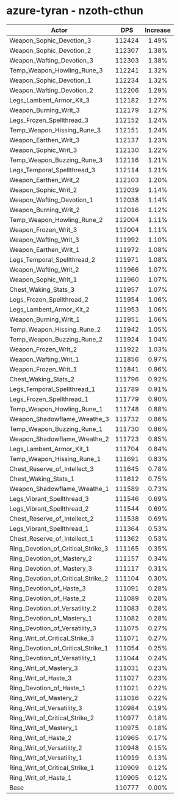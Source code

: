 # azure-tyran - nzoth-cthun
| Actor | DPS | Increase |
|---|:---:|:---:|
|Weapon_Sophic_Devotion_3|112424|1.49%|
|Weapon_Sophic_Devotion_2|112307|1.38%|
|Weapon_Wafting_Devotion_3|112303|1.38%|
|Temp_Weapon_Howling_Rune_3|112241|1.32%|
|Weapon_Sophic_Devotion_1|112234|1.32%|
|Weapon_Wafting_Devotion_2|112206|1.29%|
|Legs_Lambent_Armor_Kit_3|112182|1.27%|
|Weapon_Burning_Writ_3|112179|1.27%|
|Legs_Frozen_Spellthread_3|112152|1.24%|
|Temp_Weapon_Hissing_Rune_3|112151|1.24%|
|Weapon_Earthen_Writ_3|112137|1.23%|
|Weapon_Sophic_Writ_3|112130|1.22%|
|Temp_Weapon_Buzzing_Rune_3|112116|1.21%|
|Legs_Temporal_Spellthread_3|112114|1.21%|
|Weapon_Earthen_Writ_2|112103|1.20%|
|Weapon_Sophic_Writ_2|112039|1.14%|
|Weapon_Wafting_Devotion_1|112038|1.14%|
|Weapon_Burning_Writ_2|112016|1.12%|
|Temp_Weapon_Howling_Rune_2|112004|1.11%|
|Weapon_Frozen_Writ_3|112004|1.11%|
|Weapon_Wafting_Writ_3|111992|1.10%|
|Weapon_Earthen_Writ_1|111972|1.08%|
|Legs_Temporal_Spellthread_2|111971|1.08%|
|Weapon_Wafting_Writ_2|111966|1.07%|
|Weapon_Sophic_Writ_1|111960|1.07%|
|Chest_Waking_Stats_3|111957|1.07%|
|Legs_Frozen_Spellthread_2|111954|1.06%|
|Legs_Lambent_Armor_Kit_2|111953|1.06%|
|Weapon_Burning_Writ_1|111951|1.06%|
|Temp_Weapon_Hissing_Rune_2|111942|1.05%|
|Temp_Weapon_Buzzing_Rune_2|111924|1.04%|
|Weapon_Frozen_Writ_2|111922|1.03%|
|Weapon_Wafting_Writ_1|111856|0.97%|
|Weapon_Frozen_Writ_1|111841|0.96%|
|Chest_Waking_Stats_2|111796|0.92%|
|Legs_Temporal_Spellthread_1|111789|0.91%|
|Legs_Frozen_Spellthread_1|111779|0.90%|
|Temp_Weapon_Howling_Rune_1|111748|0.88%|
|Weapon_Shadowflame_Wreathe_3|111732|0.86%|
|Temp_Weapon_Buzzing_Rune_1|111730|0.86%|
|Weapon_Shadowflame_Wreathe_2|111723|0.85%|
|Legs_Lambent_Armor_Kit_1|111704|0.84%|
|Temp_Weapon_Hissing_Rune_1|111691|0.83%|
|Chest_Reserve_of_Intellect_3|111645|0.78%|
|Chest_Waking_Stats_1|111612|0.75%|
|Weapon_Shadowflame_Wreathe_1|111589|0.73%|
|Legs_Vibrant_Spellthread_3|111546|0.69%|
|Legs_Vibrant_Spellthread_2|111544|0.69%|
|Chest_Reserve_of_Intellect_2|111538|0.69%|
|Legs_Vibrant_Spellthread_1|111364|0.53%|
|Chest_Reserve_of_Intellect_1|111362|0.53%|
|Ring_Devotion_of_Critical_Strike_3|111165|0.35%|
|Ring_Devotion_of_Mastery_2|111157|0.34%|
|Ring_Devotion_of_Mastery_3|111117|0.31%|
|Ring_Devotion_of_Critical_Strike_2|111104|0.30%|
|Ring_Devotion_of_Haste_3|111091|0.28%|
|Ring_Devotion_of_Haste_2|111089|0.28%|
|Ring_Devotion_of_Versatility_2|111083|0.28%|
|Ring_Devotion_of_Mastery_1|111082|0.28%|
|Ring_Devotion_of_Versatility_3|111075|0.27%|
|Ring_Writ_of_Critical_Strike_3|111071|0.27%|
|Ring_Devotion_of_Critical_Strike_1|111054|0.25%|
|Ring_Devotion_of_Versatility_1|111044|0.24%|
|Ring_Writ_of_Mastery_3|111031|0.23%|
|Ring_Writ_of_Haste_3|111027|0.23%|
|Ring_Devotion_of_Haste_1|111021|0.22%|
|Ring_Writ_of_Mastery_2|111016|0.22%|
|Ring_Writ_of_Versatility_3|110984|0.19%|
|Ring_Writ_of_Critical_Strike_2|110977|0.18%|
|Ring_Writ_of_Mastery_1|110975|0.18%|
|Ring_Writ_of_Haste_2|110965|0.17%|
|Ring_Writ_of_Versatility_2|110948|0.15%|
|Ring_Writ_of_Versatility_1|110919|0.13%|
|Ring_Writ_of_Critical_Strike_1|110909|0.12%|
|Ring_Writ_of_Haste_1|110905|0.12%|
|Base|110777|0.00%|
